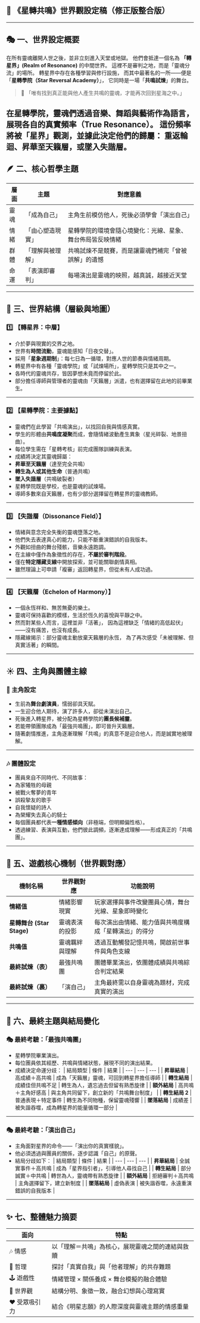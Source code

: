 ## 🌌 《星轉共鳴》世界觀設定稿（修正版整合版）
---
## 🎭 一、世界設定概要
在所有靈魂離開人世之後，並非立刻進入天堂或地獄。
他們會抵達一個名為 **「轉星界」(Realm of Resonance)** 的中間世界。
這裡不是審判之地，而是「靈魂分流」的場所。
轉星界中存在各種學習與修行設施，
而其中最著名的一所——便是「**星轉學院（Star Reversal Academy）**」，
它同時是一場「**共鳴試煉**」的舞台。
> 🌠 「唯有找到真正能與他人產生共鳴的靈魂，才能再次回到星海之中。」
>
在星轉學院，靈魂們透過音樂、舞蹈與藝術作為語言，
展現各自的**真實頻率（True Resonance）**。
這份頻率將被「星界」觀測，並據此決定他們的歸屬：
重返輪迴、昇華至天籟層，或墜入失諧層。
---
## 🪶 二、核心哲學主題
| 層面 | 主題 | 對應意義 |
| --- | --- | --- |
| 靈魂 | 「成為自己」 | 主角生前模仿他人，死後必須學會「演出自己」 |
| 情緒 | 「由心塑造現實」 | 星轉學院的環境會隨心境變化：光線、星象、舞台佈局皆反映情緒 |
| 群體 | 「理解與被理解」 | 共鳴試煉不是競賽，而是讓靈魂們補完「曾被誤解」的遺憾 |
| 命運 | 「表演即審判」 | 每場演出是靈魂的映照，越真誠，越接近天堂 |
---
## 🌙 三、世界結構（層級與地圖）
### 1️⃣ 【轉星界：中層】
- 介於夢與現實的交界之地。
- 世界有**時間流動**，靈魂能感知「日夜交替」。
- 採用「**星象週期制**」：每七日為一循環，對應人世的節奏與情緒周期。
- 轉星界中有各種「靈魂學院」或「試煉場所」，星轉學院只是其中之一。
- 各時代的靈魂共存，皆因夢想未竟而停留於此。
- 部分擔任導師與管理者的靈魂由「天籟層」派遣，也有選擇留在此地的前畢業生。
---
### 2️⃣ 【星轉學院：主要據點】
- 靈魂們在此學習「共鳴演出」，以找回自我與情感真實。
- 學生的形體由**共鳴度凝聚**而成，會隨情緒波動產生異象（星光碎裂、地景扭曲）。
- 每位學生需在「星轉考核」前完成團隊訓練與表演。
- 成績將決定其靈魂歸屬：
- **昇華至天籟層**（達至完全共鳴）
- **轉生為人或其他生命**（普通共鳴）
- **墜入失諧層**（共鳴破裂者）
- 星轉學院既是學校，也是靈魂的試煉場。
- 導師多數來自天籟層，也有少部分選擇留在轉星界的靈魂教師。
---
### 3️⃣ 【失諧層（Dissonance Field）】
- 情緒與意念完全失衡的靈魂墮落之地。
- 他們失去表達真心的能力，只能不斷重演錯誤的自我版本。
- 外觀如扭曲的舞台殘骸，音樂永遠跑調。
- 在主線中僅作為象徵性的存在，**不屬於審判階段**。
- 僅在**特定隱藏支線**中開放探索，並可能關聯劇情真相。
- 雖然理論上可申請「複審」返回轉星界，但從未有人成功過。
---
### 4️⃣ 【天籟層（Echelon of Harmony）】
- 一個永恆祥和、無苦無憂的樂土。
- 靈魂可保持喜歡的模樣，生活於恆久的喜悅與平靜之中。
- 然而對某些人而言，這裡並非「活著」，
因為這裡缺乏「情緒的高低起伏」——沒有痛苦，也沒有成長。
- 隱藏線揭示：部分靈魂主動放棄天籟層的永恆，
為了再次感受「未被理解、但真實活著」的瞬間。
---
## ☀️ 四、主角與團體主線
### 🎤 主角設定
- 生前為**舞台劇演員**，懦弱卻具天賦。
- 一生迎合他人期待，演了許多人，卻從未演出自己。
- 死後進入轉星界，被分配為星轉學院的**團長候補靈**。
- 若能帶領團隊成為「最強共鳴團」，即可晉升天籟層。
- 隨著劇情推進，主角逐漸理解「共鳴」的真意不是迎合他人，而是誠實地被理解。
---
### 🎶 團體設定
- 團員來自不同時代、不同故事：
- 為家犧牲的母親
- 被戰火奪夢的青年
- 誤殺摯友的歌手
- 自我懷疑的詩人
- 為榮耀失去真心的騎士
- 每個團員都代表**一種情感傾向**（非極端，但明顯偏性格）。
- 透過練習、表演與互動，他們彼此調頻，逐漸達成理解——形成真正的「共鳴團」。
---
## 🔮 五、遊戲核心機制（世界觀對應）
| 機制名稱 | 世界觀對應 | 功能說明 |
| --- | --- | --- |
| **情緒值** | 情緒影響現實 | 玩家選擇與事件改變團員心情，舞台光線、星象即時變化 |
| **星轉舞台 (Star Stage)** | 靈魂表演的投影 | 每次演出由情緒、能力值與共鳴度構成「星轉演出」的得分 |
| **共鳴值** | 靈魂羈絆與理解 | 透過互動觸發記憶共鳴，開啟前世事件與角色支線 |
| **最終試煉（表）** | 最強共鳴團 | 團體畢業演出，依團體成績與共鳴綜合判定結果 |
| **最終試煉（裏）** | 「演自己」 | 主角最終需以自身靈魂為題材，完成真實的演出 |
---
## 🌌 六、最終主題與結局變化
### 🎭 最終考驗：「最強共鳴團」
- 星轉學院畢業演出。
- 每位團員依其經歷、共鳴與情緒狀態，展現不同的演出結果。
- 成績決定命運分歧：
| 結局類型 | 條件 | 結果 |
| --- | --- | --- |
| **昇華結局** | 高成績＋高共鳴 | 成為「天籟層」靈魂，可回到轉星界擔任導師 |
| **轉生結局** | 成績佳但共鳴不足 | 轉生為人，遺忘過去但留有熟悉旋律 |
| **額外結局** | 高共鳴＋主角好感高 | 與主角共同留下，創立新的「共鳴舞台制度」 |
| **轉生結局 2** | 普通表現＋特定事件 | 轉生為不同物種，保留靈魂殘響 |
| **墜落結局** | 成績差 | 被失諧吞噬，成為轉星界的能量循環一部分 |
---
### 🎭 最終考驗：「演出自己」
- 主角面對星界的命令——「演出你的真實樣貌」。
- 他必須透過與團員的關係，逐步認識「自己」的原聲。
- 結局分歧如下：
| 結局類型 | 條件 | 結果 |
| --- | --- | --- |
| **昇華結局** | 全誠實事件＋高共鳴 | 成為「星界指引者」，引導他人尋找自己 |
| **轉生結局** | 部分誠實＋中共鳴 | 轉世為人，靈魂帶有熟悉旋律 |
| **額外結局** | 拒絕審判＋高共鳴 | 主角選擇留下，建立新制度 |
| **墜落結局** | 虛偽表演 | 被失諧吞噬，永遠重演錯誤的自我版本 |
---
## ✨ 七、整體魅力摘要
| 面向 | 特點 |
| --- | --- |
| 🎶 情感 | 以「理解＝共鳴」為核心，展現靈魂之間的連結與救贖 |
| 🧠 哲理 | 探討「真實自我」與「他者理解」的共存難題 |
| 🕹 遊戲性 | 情緒管理 × 關係養成 × 舞台模擬的融合體驗 |
| 💫 世界觀 | 結構分明、象徵一致，融合幻想與心理寫實 |
| ❤️ 受眾吸引力 | 結合《明星志願》的人際深度與靈魂主題的情感重量 |
